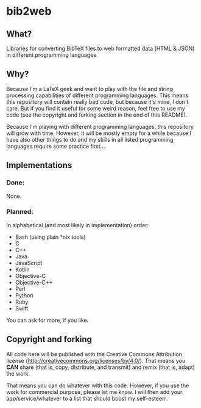 bib2web
========

## What?
Libraries for converting BibTeX files to web formatted data (HTML & JSON) in
different programming languages.

## Why?
Because I'm a LaTeX geek and want to play with the file and string processing
capabilities of different programming languages. This means this repository will
contain really bad code, but because it's mine, I don't care. But if you find it
useful for some weird reason, feel free to use my code (see the copyright and
forking section in the end of this README).

Because I'm playing with different programming languages, this repository will
grow with time. However, it will be mostly empty for a while because I have also
other things to do and my skills in all listed programming languages require
some practice first…

## Implementations

### Done:

None.

### Planned:

In alphabetical (and most likely in implementation) order:
* Bash (using plain *nix tools)
* C
* C++
* Java
* JavaScript
* Kotlin
* Objective-C
* Objective-C++
* Perl
* Python
* Ruby
* Swift

You can ask for more, if you like.

## Copyright and forking

All code here will be published with the Creative Commons Attribution license
(http://creativecommons.org/licenses/by/4.0/). That means you **CAN** share
(that is, copy, distribute, and transmit) and remix (that is, adapt) the work.

That means you can do whatever with this code. However, if you use the work for
commercial purpose, please let me know. I will then add your app/service/whatever
to a list that should boost my self-esteem.

